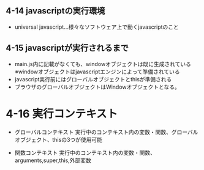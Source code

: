 ## 4-14 javascriptの実行環境
- universal javascript…様々なソフトウェア上で動くjavascriptのこと

## 4-15 javascriptが実行されるまで
- main.js内に記載がなくても、windowオブジェクトは既に生成されている
  ※windowオブジェクトはjavascriptエンジンによって準備されている
- javascript実行前にはグローバルオブジェクトとthisが準備される
- ブラウザのグローバルオブジェクトはWindowオブジェクトとなる。

# 4-16 実行コンテキスト

- グローバルコンテキスト
  実行中のコンテキスト内の変数・関数、グローバルオブジェクト、thisの3つが使用可能

- 関数コンテキスト
  実行中のコンテキスト内の変数・関数、arguments,super,this,外部変数
